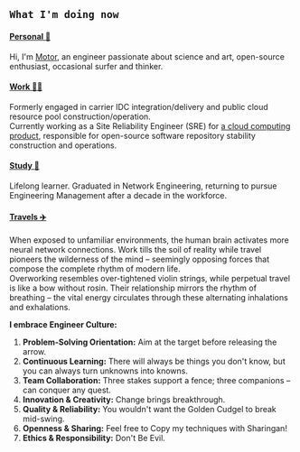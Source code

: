 ## `What I'm doing now`
#### <u>Personal 🐶</u>
Hi, I'm [Motor](https://motorao.cn/), an engineer passionate about science and art, open-source enthusiast, occasional surfer and thinker.

#### <u>Work 👨‍💻</u>
Formerly engaged in carrier IDC integration/delivery and public cloud resource pool construction/operation.  
Currently working as a Site Reliability Engineer (SRE) for [a cloud computing product](https://cloud.tencent.com/), responsible for open-source software repository stability construction and operations.

#### <u>Study 🙂</u>
Lifelong learner. Graduated in Network Engineering, returning to pursue Engineering Management after a decade in the workforce.

#### <u>Travels ✈️</u>
When exposed to unfamiliar environments, the human brain activates more neural network connections. Work tills the soil of reality while travel pioneers the wilderness of the mind – seemingly opposing forces that compose the complete rhythm of modern life.  
Overworking resembles over-tightened violin strings, while perpetual travel is like a bow without rosin. Their relationship mirrors the rhythm of breathing – the vital energy circulates through these alternating inhalations and exhalations.

**I embrace Engineer Culture:**

1. **Problem-Solving Orientation:** Aim at the target before releasing the arrow.
2. **Continuous Learning:** There will always be things you don't know, but you can always turn unknowns into knowns.
3. **Team Collaboration:** Three stakes support a fence; three companions – can conquer any quest.
4. **Innovation & Creativity:** Change brings breakthrough.
5. **Quality & Reliability:** You wouldn't want the Golden Cudgel to break mid-swing.
6. **Openness & Sharing:** Feel free to Copy my techniques with Sharingan!
7. **Ethics & Responsibility:** Don't Be Evil.
